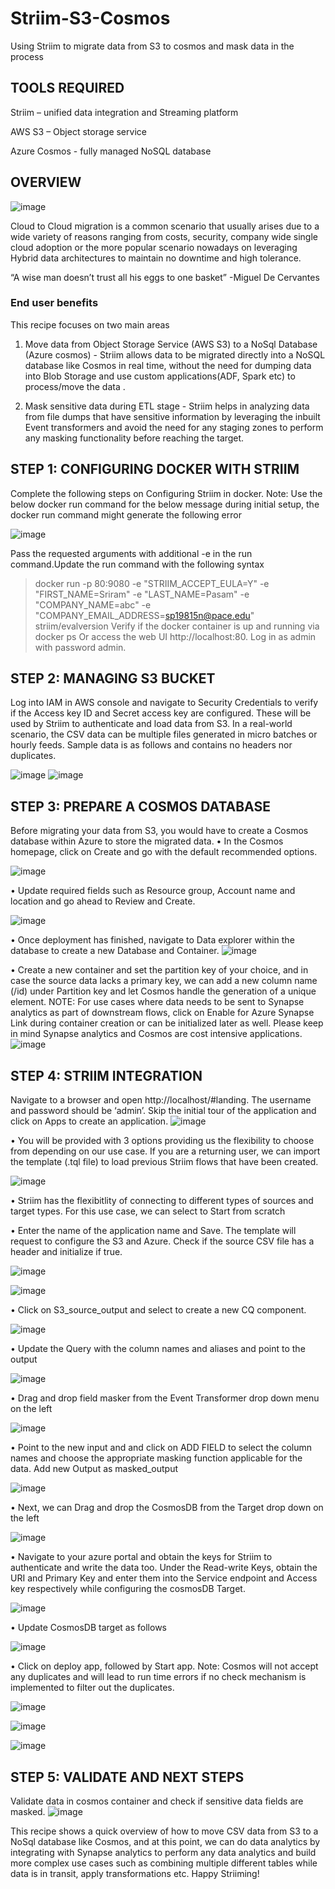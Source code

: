 # Striim-S3-Cosmos
Using Striim to migrate data from S3 to cosmos and mask data in the process

## TOOLS REQUIRED 
Striim – unified data integration and Streaming platform

AWS S3 – Object storage service

Azure Cosmos - fully managed NoSQL database 

## OVERVIEW
 
 ![image](https://user-images.githubusercontent.com/54326319/150217370-1f761861-1bcc-4cf6-b5ed-aafe571579e1.png)

 
Cloud to Cloud migration is a common scenario that usually arises due to a wide variety of reasons ranging from costs, security, company wide single cloud adoption or the more popular scenario nowadays on leveraging Hybrid data architectures to maintain no downtime and high tolerance.

“A wise man doesn’t trust all his eggs to one basket”
-Miguel De Cervantes

### End user benefits
This recipe focuses on two main areas
1.	Move data from Object Storage Service (AWS S3) to a NoSql Database (Azure cosmos) - 
Striim allows data to be migrated directly into a NoSQL database like Cosmos in real time, without the need for dumping data into Blob Storage and use custom applications(ADF, Spark etc) to process/move the data .

2.	Mask sensitive data during ETL stage - 
Striim helps in analyzing data from file dumps that have sensitive information by leveraging the inbuilt Event transformers and avoid the need for any staging zones to perform any masking functionality before reaching the target.

## STEP 1: CONFIGURING DOCKER WITH STRIIM
Complete the following steps on Configuring Striim in docker.
Note: Use the below docker run command for the below message during initial setup, the docker run command might generate the following error
 
 ![image](https://user-images.githubusercontent.com/54326319/150217655-9d01946a-a9c3-49ad-a981-c6148e4f9620.png)

Pass the requested arguments with additional -e in the run command.Update the run command with the following syntax
>docker run -p 80:9080 -e "STRIIM_ACCEPT_EULA=Y" -e "FIRST_NAME=Sriram" -e "LAST_NAME=Pasam" -e "COMPANY_NAME=abc" -e "COMPANY_EMAIL_ADDRESS=sp19815n@pace.edu" striim/evalversion
Verify if the docker container is up and running via
>docker ps 
Or access the web UI http://localhost:80. Log in as admin with password admin.


## STEP 2: MANAGING S3 BUCKET 
Log into IAM in AWS console and navigate to Security Credentials to verify if the Access key ID and Secret access key are configured. These will be used by Striim to authenticate and load data from S3.
In a real-world scenario, the CSV data can be multiple files generated in micro batches or hourly feeds. Sample data is as follows and contains no headers nor duplicates.

![image](https://user-images.githubusercontent.com/54326319/150218091-3e06d930-66bc-4646-9822-082a469a38b6.png)
![image](https://user-images.githubusercontent.com/54326319/150218105-5db390b5-52d5-4660-99a8-8ab9ae8bf25f.png)


##  STEP 3: PREPARE A COSMOS DATABASE
Before migrating your data from S3, you would have to create a Cosmos database within Azure to store the migrated data.
•	In the Cosmos homepage, click on Create and go with the default recommended options. 

![image](https://user-images.githubusercontent.com/54326319/150218531-235887c0-ae2e-4bdb-924a-abd1dfd10dc3.png)

•	Update required fields such as Resource group, Account name and location and go ahead to Review and Create.

![image](https://user-images.githubusercontent.com/54326319/150218562-d1c08a60-ee6f-469c-8fb2-2cefd30bd4ee.png)

•	Once deployment has finished, navigate to Data explorer within the database to create a new Database and Container.
![image](https://user-images.githubusercontent.com/54326319/150218665-05eb01c2-bd52-4502-946f-79c9b165adf6.png)

•	Create a new container and set the partition key of your choice, and in case the source data lacks a primary key, we can add a new column name (/id) under Partition key and let Cosmos handle the generation of a unique element.
NOTE: For use cases where data needs to be sent to Synapse analytics as part of downstream flows, click on Enable for Azure Synapse Link during container creation or can be initialized later as well. Please keep in mind Synapse analytics and Cosmos are cost intensive applications.
![image](https://user-images.githubusercontent.com/54326319/150218698-1a8b069c-4861-48ef-970b-446b90ae165c.png)



## STEP 4: STRIIM INTEGRATION
Navigate to a browser and open http://localhost/#landing. The username and password should be ‘admin’. Skip the initial tour of the application and click on Apps to create an application.
![image](https://user-images.githubusercontent.com/54326319/150220054-29b6e842-f6c7-4b38-89d9-fed94e9f4d2f.png)

•	You will be provided with 3 options providing us the flexibility to choose from depending on our use case. If you are a returning user, we can import the template (.tql file) to load previous Striim flows that have been created.

![image](https://user-images.githubusercontent.com/54326319/150220105-ef7e4407-d890-4e40-aa12-f28dcd0e0f2c.png)

•	Striim has the flexibitlity of connecting to different types of sources and target types. For this use case, we can select to Start from scratch

•	Enter the name of the application name and Save. The template will request to configure the S3 and Azure. Check if the source CSV file has a header and initialize if true.

![image](https://user-images.githubusercontent.com/54326319/150220178-0d585724-bbdd-43c4-8b01-6ac7187d7976.png)

![image](https://user-images.githubusercontent.com/54326319/150220258-51c00c97-b775-4fe3-9c6b-e610ba908fc8.png)

•	Click on S3_source_output and select to create a new CQ component.

![image](https://user-images.githubusercontent.com/54326319/150220307-3d1b6ce6-0ea0-4402-b114-7eb3a90f04bd.png)

•	Update the Query with the column names and aliases and point to the output

![image](https://user-images.githubusercontent.com/54326319/150220354-92a1ef52-18e7-40ff-8880-d828ae7c78da.png)

•	Drag and drop field masker from the Event Transformer drop down menu on the left 

![image](https://user-images.githubusercontent.com/54326319/150220380-8eb5e033-0c90-461a-8c3a-cf5b007756e0.png)

•	Point to the new input and and click on ADD FIELD to select the column names and choose the appropriate masking function applicable for the data. Add new Output as masked_output


![image](https://user-images.githubusercontent.com/54326319/150220414-19fbf10d-7717-4663-83eb-0b9fe775d23b.png)


•	Next, we can Drag and drop the CosmosDB from the Target drop down on the left 

![image](https://user-images.githubusercontent.com/54326319/150220440-cdbf954c-8c6a-4067-904a-e68145d993da.png)

•	Navigate to your azure portal and obtain the keys for Striim to authenticate and write the data too. Under the Read-write Keys, obtain the URI and Primary Key and enter them into the Service endpoint and Access key respectively while configuring the cosmosDB Target.

![image](https://user-images.githubusercontent.com/54326319/150220474-fb7204aa-ce46-4037-a930-ad36d4bf83ef.png)

•	Update CosmosDB target as follows 

![image](https://user-images.githubusercontent.com/54326319/150220505-5b17feb5-74fd-41fa-8777-710d8c1e99d4.png)

•	Click on deploy app, followed by Start app.
Note: Cosmos will not accept any duplicates and will lead to run time errors if no check mechanism is implemented to filter out the duplicates.

![image](https://user-images.githubusercontent.com/54326319/150220525-3426c30d-edc7-48ec-9a01-84fa96da83dc.png)

![image](https://user-images.githubusercontent.com/54326319/150220541-e09afdba-8197-4100-a50a-f565566fda3d.png)

![image](https://user-images.githubusercontent.com/54326319/150220564-c249e9c6-bab1-41e0-b6cd-c9b1b3b5c21e.png)


## STEP 5: VALIDATE AND NEXT STEPS
Validate data in cosmos container and check if sensitive data fields are masked. 
![image](https://user-images.githubusercontent.com/54326319/150220603-e23dc90c-6614-4d0f-88ea-c436dd4fdfe3.png)

This recipe shows a quick overview of how to move CSV data from S3 to a NoSql database like Cosmos, and at this point, we can do data analytics by integrating with Synapse analytics to perform any data analytics and build more complex use cases such as combining multiple different tables while data is in transit, apply transformations etc. Happy Striiming!













